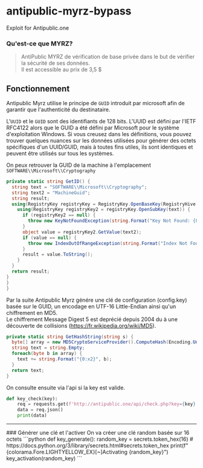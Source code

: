 # antipublic-myrz-bypass
Exploit for Antipublic.one

### Qu'est-ce que MYRZ?
>AntiPublic MYRZ de vérification de base privée dans le but de vérifier la sécurité de ses données.<br>
Il est accessible au prix de 3,5 $

## Fonctionnement
Antipublic Myrz utilise le principe de `GUID` introduit par microsoft afin de garantir que l'authenticité du destinataire.

L'`UUID` et le `GUID` sont des identifiants de 128 bits. L'UUID est défini par l'IETF RFC4122 alors que le GUID a été défini par Microsoft pour le système d'exploitation Windows. Si vous creusez dans les définitions, vous pouvez trouver quelques nuances sur les données utilisées pour générer des octets spécifiques d'un UUID/GUID, mais à toutes fins utiles, ils sont identiques et peuvent être utilisés sur tous les systèmes.

On peux retrouver la GUID de la machine à l'emplacement `SOFTWARE\\Microsoft\\Cryptography`
```csharp
private static string GetID() {
  string text = "SOFTWARE\\Microsoft\\Cryptography";
  string text2 = "MachineGuid";
  string result;
  using(RegistryKey registryKey = RegistryKey.OpenBaseKey(RegistryHive.LocalMachine, RegistryView.Registry64)) {
    using(RegistryKey registryKey2 = registryKey.OpenSubKey(text)) {
      if (registryKey2 == null) {
        throw new KeyNotFoundException(string.Format("Key Not Found: {0}", text));
      }
      object value = registryKey2.GetValue(text2);
      if (value == null) {
        throw new IndexOutOfRangeException(string.Format("Index Not Found: {0}", text2));
      }
      result = value.ToString();
    }
  }
  return result;
}
}
}
```
Par la suite Antipublic Myrz génére une clé de configuration (config.key) basée sur le GUID, un encodage en UTF-16 Little-Endian ainsi qu'un chiffrement en MD5.<br>
Le chiffrement Message Digest 5 est deprécié depuis 2004 du à une découverte de collisions (https://fr.wikipedia.org/wiki/MD5).
```csharp
private static string GetHashString(string s) {
  byte[] array = new MD5CryptoServiceProvider().ComputeHash(Encoding.Unicode.GetBytes(s));
  string text = string.Empty;
  foreach(byte b in array) {
    text += string.Format("{0:x2}", b);
  }
  return text;
}
```

On consulte ensuite via l'api si la key est valide.
```python
def key_check(key):
    req = requests.get(f'http://antipublic.one/api/check.php?key={key}')
    data = req.json()
    print(data)
```

<hr>
### Générer une clé et l'activer
On va créer une clé random basée sur 16 octets
```python
def key_generate():
    random_key = secrets.token_hex(16)  # https://docs.python.org/3/library/secrets.html#secrets.token_hex
    print(f"{colorama.Fore.LIGHTYELLOW_EX}[~]Activating {random_key}")
    key_activation(random_key)
```
